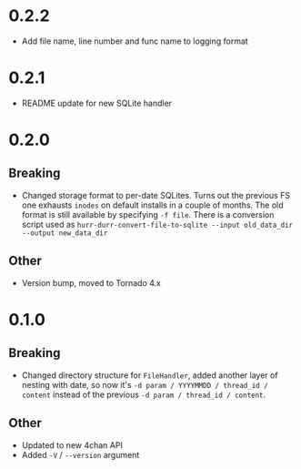 # 0.2.2
 * Add file name, line number and func name to logging format

# 0.2.1
 * README update for new SQLite handler

# 0.2.0
## Breaking
 * Changed storage format to per-date SQLites. Turns out the previous FS one exhausts `inodes` on default installs
 in a couple of months. The old format is still available by specifying `-f file`. There is a conversion script
 used as `hurr-durr-convert-file-to-sqlite --input old_data_dir --output new_data_dir`

## Other
 * Version bump, moved to Tornado 4.x

# 0.1.0
## Breaking
 * Changed directory structure for `FileHandler`, added another layer of nesting with date, so now it's `-d param / YYYYMMDD / thread_id / content`
   instead of the previous `-d param / thread_id / content`.

## Other
 * Updated to new 4chan API
 * Added `-V` / `--version` argument
